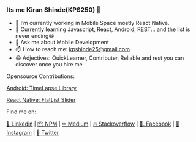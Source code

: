 ### Its me Kiran Shinde(KPS250) 👋

- 🔭 I’m currently working in Mobile Space mostly React Native.
- 🌱 Currently learning Javascript, React, Android, REST... and the list is never ending😆
- 💬 Ask me about Mobile Development
- 📫 How to reach me: kpshinde25@gmail.com
- 😄 Adjectives: QuickLearner, Contributer, Reliable and rest you can discover once you hire me

Opensource Contributions:

[Android: TimeLapse Library](https://github.com/KPS250/Android-TimeLapse)

[React Native: FlatList Slider](https://www.npmjs.com/package/react-native-flatlist-slider)

Find me on: 

[🤖  Linkedin](https://www.linkedin.com/in/kps250) | 
[📦  NPM](https://www.npmjs.com/~kps250) | 
[✏  Medium](https://medium.com/@KPS250) | 
[🔥  Stackoverflow](https://stackoverflow.com/users/9322619/kps250) | 
[📘. Facebook](https://www.facebook.com/KPS250) | 
[🌇  Instagram](https://www.instagram.com/kps250/) | 
[💬  Twitter](https://twitter.com/KPS250)
